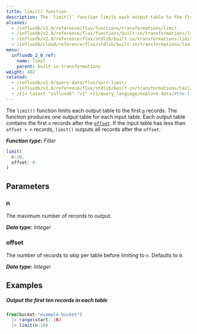 ```yaml
---
title: limit() function
description: The `limit()` function limits each output table to the first `n` records.
aliases:
  - /influxdb/v2.0/reference/flux/functions/transformations/limit
  - /influxdb/v2.0/reference/flux/functions/built-in/transformations/limit/
  - /influxdb/v2.0/reference/flux/stdlib/built-in/transformations/limit/
  - /influxdb/cloud/reference/flux/stdlib/built-in/transformations/limit/
menu:
  influxdb_2_0_ref:
    name: limit
    parent: built-in-transformations
weight: 402
related:
  - /influxdb/v2.0/query-data/flux/sort-limit/
  - /influxdb/v2.0/reference/flux/stdlib/built-in/transformations/tail/
  - /{{< latest "influxdb" "v1" >}}/query_language/explore-data/#the-limit-and-slimit-clauses, InfluxQL LIMIT
---
```


The `limit()` function limits each output table to the first [`n`](#n) records.
The function produces one output table for each input table.
Each output table contains the first `n` records after the [`offset`](#offset).
If the input table has less than `offset + n` records, `limit()` outputs all records after the `offset`.

_**Function type:** Filter_

```js
limit(
  n:10,
  offset: 0
)
```

## Parameters

### n
The maximum number of records to output.

_**Data type:** Integer_

### offset
The number of records to skip per table before limiting to `n`.
Defaults to `0`.

_**Data type:** Integer_

## Examples

##### Output the first ten records in each table
```js
from(bucket:"example-bucket")
  |> range(start:-1h)
  |> limit(n:10)
```
